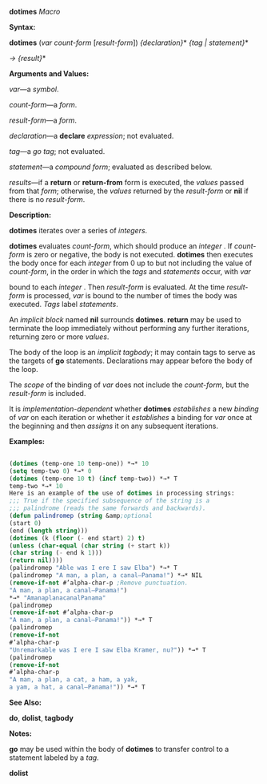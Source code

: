 **dotimes** *Macro* 



**Syntax:** 



**dotimes** (*var count-form* [*result-form*]) *\{declaration\}*\* *\{tag | statement\}*\* 



*→ \{result\}*\* 



**Arguments and Values:** 



*var*—a *symbol*. 



*count-form*—a *form*. 



*result-form*—a *form*. 



*declaration*—a **declare** *expression*; not evaluated. 



*tag*—a *go tag*; not evaluated. 



*statement*—a *compound form*; evaluated as described below. 



*results*—if a **return** or **return-from** form is executed, the *values* passed from that *form*; otherwise, the *values* returned by the *result-form* or **nil** if there is no *result-form*. 



**Description:** 



**dotimes** iterates over a series of *integers*. 



**dotimes** evaluates *count-form*, which should produce an *integer* . If *count-form* is zero or negative, the body is not executed. **dotimes** then executes the body once for each *integer* from 0 up to but not including the value of *count-form*, in the order in which the *tags* and *statements* occur, with *var* 



bound to each *integer* . Then *result-form* is evaluated. At the time *result-form* is processed, *var* is bound to the number of times the body was executed. *Tags* label *statements*. 



An *implicit block* named **nil** surrounds **dotimes**. **return** may be used to terminate the loop immediately without performing any further iterations, returning zero or more *values*. 



The body of the loop is an *implicit tagbody*; it may contain tags to serve as the targets of **go** statements. Declarations may appear before the body of the loop. 



The *scope* of the binding of *var* does not include the *count-form*, but the *result-form* is included. 



It is *implementation-dependent* whether **dotimes** *establishes* a new *binding* of *var* on each iteration or whether it *establishes* a binding for *var* once at the beginning and then *assigns* it on any subsequent iterations. 







 



 



**Examples:**
```lisp
 
(dotimes (temp-one 10 temp-one)) *→* 10 
(setq temp-two 0) *→* 0 
(dotimes (temp-one 10 t) (incf temp-two)) *→* T 
temp-two *→* 10 
Here is an example of the use of dotimes in processing strings: 
;;; True if the specified subsequence of the string is a 
;;; palindrome (reads the same forwards and backwards). 
(defun palindromep (string &amp;optional 
(start 0) 
(end (length string))) 
(dotimes (k (floor (- end start) 2) t) 
(unless (char-equal (char string (+ start k)) 
(char string (- end k 1))) 
(return nil)))) 
(palindromep "Able was I ere I saw Elba") *→* T 
(palindromep "A man, a plan, a canal–Panama!") *→* NIL 
(remove-if-not #’alpha-char-p ;Remove punctuation. 
"A man, a plan, a canal–Panama!") 
*→* "AmanaplanacanalPanama" 
(palindromep 
(remove-if-not #’alpha-char-p 
"A man, a plan, a canal–Panama!")) *→* T 
(palindromep 
(remove-if-not 
#’alpha-char-p 
"Unremarkable was I ere I saw Elba Kramer, nu?")) *→* T 
(palindromep 
(remove-if-not 
#’alpha-char-p 
"A man, a plan, a cat, a ham, a yak, 
a yam, a hat, a canal–Panama!")) *→* T 

```
**See Also:** 



**do**, **dolist**, **tagbody** 



**Notes:** 



**go** may be used within the body of **dotimes** to transfer control to a statement labeled by a *tag*. 



 



 



**dolist** 




